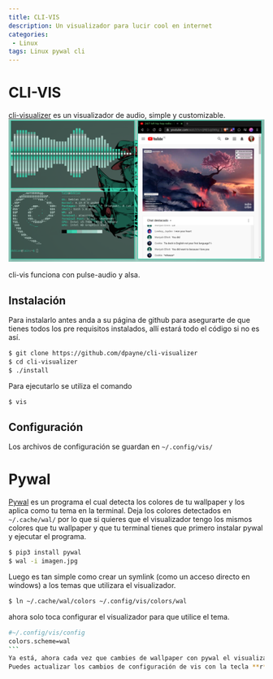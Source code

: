 ```yaml
---
title: CLI-VIS  
description: Un visualizador para lucir cool en internet
categories:
 - Linux
tags: Linux pywal cli
---
```

# CLI-VIS
[cli-visualizer](https://github.com/dpayne/cli-visualizer) es un visualizador de audio, simple y customizable.
![vis](/assets/images/post/cli-vis/vis.png)

cli-vis funciona con pulse-audio y alsa.

## Instalación

Para instalarlo antes anda a  su página de github para asegurarte de que tienes todos los pre requisitos instalados, allí estará todo el código si no es así.

```sh
$ git clone https://github.com/dpayne/cli-visualizer
$ cd cli-visualizer
$ ./install
```
Para ejecutarlo se utiliza el comando
```sh
$ vis
```
## Configuración

Los archivos de configuración se guardan en `~/.config/vis/`

# Pywal
[Pywal](https://github.com/dylanaraps/pywal) es un programa el cual detecta los colores de tu wallpaper y los aplica como tu tema en la terminal.
Deja los colores detectados en `~/.cache/wal/` por lo que si quieres que el visualizador tengo los mismos colores que tu wallpaper y que tu terminal tienes que primero instalar pywal y ejecutar el programa.

```sh
$ pip3 install pywal
$ wal -i imagen.jpg
```

Luego es tan simple como  crear un symlink (como un acceso directo en windows) a los temas que utilizara el visualizador.
```sh
$ ln ~/.cache/wal/colors ~/.config/vis/colors/wal
```
ahora solo toca configurar el visualizador para que utilice el tema.
`````sh
#~/.config/vis/config
colors.scheme=wal
```
Ya está, ahora cada vez que cambies de wallpaper con pywal el visualizador tendrá esos colores.
Puedes actualizar los cambios de configuración de vis con la tecla **r**
